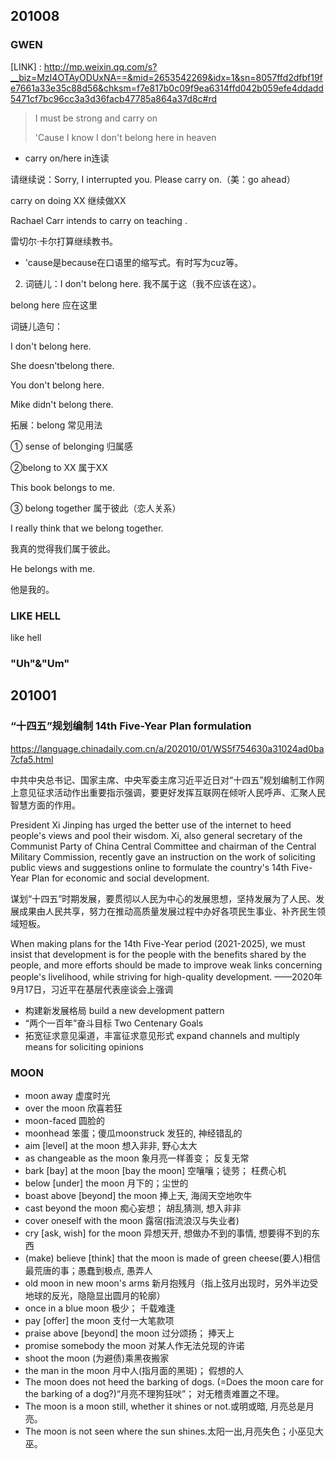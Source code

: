 






## 201008


### GWEN

[LINK] : http://mp.weixin.qq.com/s?__biz=MzI4OTAyODUxNA==&mid=2653542269&idx=1&sn=8057ffd2dfbf19fe7661a33e35c88d56&chksm=f7e817b0c09f9ea6314ffd042b059efe4ddadd5471cf7bc96cc3a3d36facb47785a864a37d8c#rd

> I must be strong and carry on
> 
> 'Cause I know I don't belong here in heaven

+ carry on/here in连读

请继续说：Sorry, I interrupted you. Please carry on.（美：go ahead）



carry on doing XX 继续做XX



Rachael Carr intends to carry on teaching .

雷切尔·卡尔打算继续教书。



* 'cause是because在口语里的缩写式。有时写为cuz等。



2. 词链儿：I don't belong here.  我不属于这（我不应该在这）。

belong here   应在这里



词链儿造句：

I don't belong here.

She doesn'tbelong there.

You don't belong here.

Mike didn't belong there.



拓展：belong 常见用法

① sense of belonging  归属感



②belong to XX   属于XX

This book belongs to me.



③ belong together 属于彼此（恋人关系）

I really think that we belong together.

我真的觉得我们属于彼此。

He belongs with me. 

他是我的。




### LIKE HELL

like hell


### "Uh"&"Um"



## 201001
### “十四五”规划编制 14th Five-Year Plan formulation

https://language.chinadaily.com.cn/a/202010/01/WS5f754630a31024ad0ba7cfa5.html

中共中央总书记、国家主席、中央军委主席习近平近日对“十四五”规划编制工作网上意见征求活动作出重要指示强调，要更好发挥互联网在倾听人民呼声、汇聚人民智慧方面的作用。

President Xi Jinping has urged the better use of the internet to heed people's views and pool their wisdom. Xi, also general secretary of the Communist Party of China Central Committee and chairman of the Central Military Commission, recently gave an instruction on the work of soliciting public views and suggestions online to formulate the country's 14th Five-Year Plan for economic and social development.


谋划“十四五”时期发展，要贯彻以人民为中心的发展思想，坚持发展为了人民、发展成果由人民共享，努力在推动高质量发展过程中办好各项民生事业、补齐民生领域短板。

When making plans for the 14th Five-Year period (2021-2025), we must insist that development is for the people with the benefits shared by the people, and more efforts should be made to improve weak links concerning people's livelihood, while striving for high-quality development.
——2020年9月17日，习近平在基层代表座谈会上强调

 
- 构建新发展格局 build a new development pattern
- “两个一百年”奋斗目标 Two Centenary Goals
- 拓宽征求意见渠道，丰富征求意见形式 expand channels and multiply means for soliciting opinions

### MOON

- moon away 虚度时光
- over the moon 欣喜若狂
- moon-faced 圆脸的
- moonhead 笨蛋；傻瓜moonstruck 发狂的, 神经错乱的
- aim [level] at the moon 想入非非, 野心太大
- as changeable as the moon 象月亮一样善变； 反复无常
- bark [bay] at the moon [bay the moon] 空嚷嚷；徒劳； 枉费心机
- below [under] the moon 月下的；尘世的
- boast above [beyond] the moon 捧上天, 海阔天空地吹牛
- cast beyond the moon 痴心妄想； 胡乱猜测, 想入非非
- cover oneself with the moon 露宿(指流浪汉与失业者)
- cry [ask, wish] for the moon 异想天开, 想做办不到的事情, 想要得不到的东西
- (make) believe [think] that the moon is made of green cheese(要人)相信最荒唐的事；愚蠢到极点, 愚弄人
- old moon in new moon's arms 新月抱残月（指上弦月出现时，另外半边受地球的反光，隐隐显出圆月的轮廓）
- once in a blue moon 极少； 千载难逢
- pay [offer] the moon 支付一大笔款项
- praise above [beyond] the moon 过分颂扬； 捧天上
- promise somebody the moon 对某人作无法兑现的许诺
- shoot the moon (为避债)乘黑夜搬家
- the man in the moon 月中人(指月面的黑斑)； 假想的人
- The moon does not heed the barking of dogs. (=Does the moon care for the barking of a dog?)“月亮不理狗狂吠”； 对无稽责难置之不理。
- The moon is a moon still, whether it shines or not.或明或暗, 月亮总是月亮。
- The moon is not seen where the sun shines.太阳一出,月亮失色；小巫见大巫。

 


